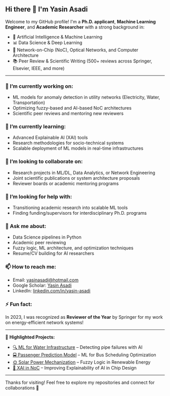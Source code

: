 ## Hi there 👋 I'm Yasin Asadi

Welcome to my GitHub profile! I'm a **Ph.D. applicant**, **Machine Learning Engineer**, and **Academic Researcher** with a strong background in:

- 🤖 Artificial Intelligence & Machine Learning  
- 📊 Data Science & Deep Learning  
- 📡 Network-on-Chip (NoC), Optical Networks, and Computer Architecture  
- 📚 Peer Review & Scientific Writing (500+ reviews across Springer, Elsevier, IEEE, and more)

---

### 🔭 I’m currently working on:
- ML models for anomaly detection in utility networks (Electricity, Water, Transportation)
- Optimizing fuzzy-based and AI-based NoC architectures
- Scientific peer reviews and mentoring new reviewers

### 🌱 I’m currently learning:
- Advanced Explainable AI (XAI) tools  
- Research methodologies for socio-technical systems  
- Scalable deployment of ML models in real-time infrastructures

### 👯 I’m looking to collaborate on:
- Research projects in ML/DL, Data Analytics, or Network Engineering  
- Joint scientific publications or system architecture proposals  
- Reviewer boards or academic mentoring programs

### 🤔 I’m looking for help with:
- Transitioning academic research into scalable ML tools  
- Finding funding/supervisors for interdisciplinary Ph.D. programs

### 💬 Ask me about:
- Data Science pipelines in Python  
- Academic peer reviewing  
- Fuzzy logic, ML architecture, and optimization techniques  
- Resume/CV building for AI researchers

### 📫 How to reach me:
- Email: yasinasadi@hotmail.com  
- Google Scholar: [Yasin Asadi](https://scholar.google.com/citations?user=Vy2DXogAAAAJ&hl=en)  
- LinkedIn: [linkedin.com/in/yasin-asadi](https://www.linkedin.com/in/yasin-asadi)

### ⚡ Fun fact:
In 2023, I was recognized as **Reviewer of the Year** by Springer for my work on energy-efficient network systems!

---

📁 **Highlighted Projects:**
- [🔍 ML for Water Infrastructure](#) – Detecting pipe failures with AI  
- [🚍 Passenger Prediction Model](#) – ML for Bus Scheduling Optimization  
- [🌞 Solar Power Mechanization](#) – Fuzzy Logic in Renewable Energy  
- [🧠 XAI in NoC](#) – Improving Explainability of AI in Chip Design

---

Thanks for visiting! Feel free to explore my repositories and connect for collaborations 🤝
